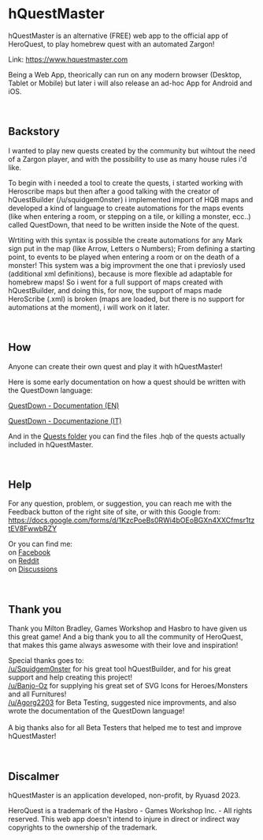 # hQuestMaster
hQuestMaster is an alternative (FREE) web app to the official app of HeroQuest, to play homebrew quest with an automated Zargon!

Link: https://www.hquestmaster.com

Being a Web App, theorically can run on any modern browser (Desktop, Tablet or Mobile) but later i will also release an ad-hoc App for Android and iOS.

<br/>

## Backstory
I wanted to play new quests created by the community but wihtout the need of a Zargon player, and with the possibility to use as many house rules i'd like.

To begin with i needed a tool to create the quests, i started working with Heroscribe maps but then after a good talking with the creator of hQuestBuilder (/u/squidgem0nster) i implemented import of HQB maps and developed a kind of language to create automations for the maps events (like when entering a room, or stepping on a tile, or killing a monster, ecc..) called QuestDown, that need to be written inside the Note of the quest.

Wrtiting with this syntax is possible the create automations for any Mark sign put in the map (like Arrow, Letters o Numbers); From defining a starting point, to events to be played when entering a room or on the death of a monster!
This system was a big improvment the one that i previosly used (additional xml definitions), because is more flexible ad adaptable for homebrew maps!
So i went for a full support of maps created with hQuestBuilder, and doing this, for now, the support of maps made HeroScribe (.xml) is broken (maps are loaded, but there is no support for automations at the moment), i will work on it later.

<br/>

## How
Anyone can create their own quest and play it with hQuestMaster!

Here is some early documentation on how a quest should be written with the QuestDown language:

[QuestDown - Documentation (EN)](https://github.com/Ryuasd/hQuestMaster/blob/main/Docs/QuestDown%20-%20Documentation%20-%20v1.0.EN.pdf)

[QuestDown - Documentazione (IT)](https://github.com/Ryuasd/hQuestMaster/blob/main/Docs/QuestDown%20-%20Documentazione%20-%20%20v1.0.IT.pdf)


And in the [Quests folder](https://github.com/Ryuasd/hQuestMaster/tree/main/Quests) you can find the files .hqb of the quests actually included in hQuestMaster.

<br/>

## Help
For any question, problem, or suggestion, you can reach me with the Feedback button of the right site of site, or with this Google from:
https://docs.google.com/forms/d/1KzcPoeBs0RWi4bOEoBGXn4XXCfmsr1tztEV8FwwbRZY

Or you can find me:<br>
on [Facebook](https://www.facebook.com/hQuestMaster)<br>
on [Reddit](https://www.reddit.com/r/hQuestMaster/)<br>
on [Discussions](https://github.com/Ryuasd/hQuestMaster/discussions)

<br/>

## Thank you 
Thank you Milton Bradley, Games Workshop and Hasbro to have given us this great game! 
And a big thank you to all the community of HeroQuest, that makes this game always aswesome with their love and inspiration!

Special thanks goes to:<br>
<a target="_blank" href="https://www.reddit.com/user/squidgem0nster/">/u/Squidgem0nster</a> for his great tool hQuestBuilder, and for his great support and help creating this project!<br><a target="_blank" href="https://www.reddit.com/user/Banjo-Oz">/u/Banjo-Oz</a> for supplying his great set of SVG Icons for Heroes/Monsters and all Furnitures!<br><a target="_blank" href="https://www.reddit.com/user/Agorg2202">/u/Agorg2203</a> for Beta Testing, suggested nice improvments, and also wrote the documentation of the QuestDown language!<br>
<br>
A big thanks also for all Beta Testers that helped me to test and improve hQuestMaster!

<br>

## Discalmer
hQuestMaster is an application developed, non-profit, by Ryuasd 2023. 

HeroQuest is a trademark of the Hasbro - Games Workshop Inc. - All rights reserved. 
This web app doesn't intend to injure in direct or indirect way copyrights to the ownership of the trademark.

<br/>


